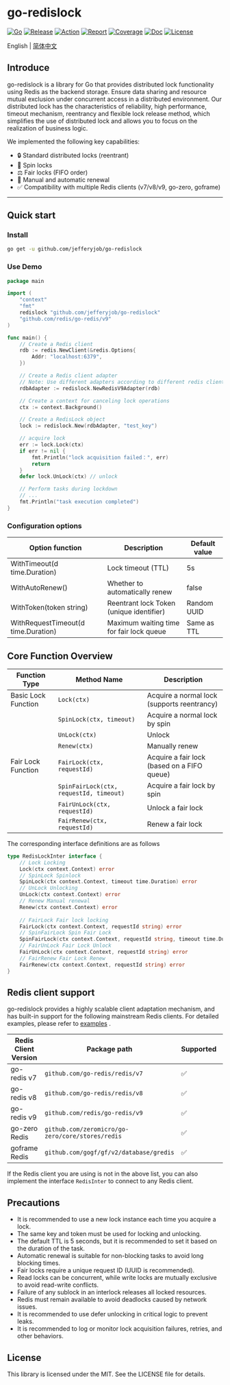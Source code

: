 # go-redislock

[![Go](https://img.shields.io/badge/Go->=1.24-green)](https://go.dev)
[![Release](https://img.shields.io/github/v/release/jefferyjob/go-redislock.svg)](https://github.com/jefferyjob/go-redislock/releases)
[![Action](https://github.com/jefferyjob/go-redislock/actions/workflows/go.yml/badge.svg)](https://github.com/jefferyjob/go-redislock/actions/workflows/go.yml)
[![Report](https://goreportcard.com/badge/github.com/jefferyjob/go-redislock)](https://goreportcard.com/report/github.com/jefferyjob/go-redislock)
[![Coverage](https://codecov.io/gh/jefferyjob/go-redislock/branch/main/graph/badge.svg)](https://codecov.io/gh/jefferyjob/go-redislock)
[![Doc](https://img.shields.io/badge/go.dev-reference-brightgreen?logo=go&logoColor=white&style=flat)](https://pkg.go.dev/github.com/jefferyjob/go-redislock)
[![License](https://img.shields.io/github/license/jefferyjob/go-redislock)](https://github.com/jefferyjob/go-redislock/blob/main/LICENSE)

English | [简体中文](README.cn.md)

## Introduce
go-redislock is a library for Go that provides distributed lock functionality using Redis as the backend storage. Ensure data sharing and resource mutual exclusion under concurrent access in a distributed environment. Our distributed lock has the characteristics of reliability, high performance, timeout mechanism, reentrancy and flexible lock release method, which simplifies the use of distributed lock and allows you to focus on the realization of business logic.

We implemented the following key capabilities:

- 🔒 Standard distributed locks (reentrant)
- 🔁 Spin locks
- ⚖️ Fair locks (FIFO order)
- 🔄 Manual and automatic renewal
- ✅ Compatibility with multiple Redis clients (v7/v8/v9, go-zero, goframe)

---

## Quick start

### Install
```bash
go get -u github.com/jefferyjob/go-redislock
```

### Use Demo
```go
package main

import (
	"context"
	"fmt"
	redislock "github.com/jefferyjob/go-redislock"
	"github.com/redis/go-redis/v9"
)

func main() {
	// Create a Redis client
	rdb := redis.NewClient(&redis.Options{
		Addr: "localhost:6379",
	})

	// Create a Redis client adapter
	// Note: Use different adapters according to different redis client packages
	rdbAdapter := redislock.NewRedisV9Adapter(rdb)

	// Create a context for canceling lock operations
	ctx := context.Background()

	// Create a RedisLock object
	lock := redislock.New(rdbAdapter, "test_key")

	// acquire lock
	err := lock.Lock(ctx)
	if err != nil {
		fmt.Println("lock acquisition failed：", err)
		return
	}
	defer lock.UnLock(ctx) // unlock

	// Perform tasks during lockdown
	// ...
	fmt.Println("task execution completed")
}

```

### Configuration options
| **Option function** | **Description** | **Default value** |
| ----------------------------------- |------------------|---------|
| WithTimeout(d time.Duration) | Lock timeout (TTL) | 5s |
| WithAutoRenew() | Whether to automatically renew | false |
| WithToken(token string) | Reentrant lock Token (unique identifier) | Random UUID |
| WithRequestTimeout(d time.Duration) | Maximum waiting time for fair lock queue | Same as TTL |

## Core Function Overview

| Function Type | Method Name | Description |
| ----- | --------------------------------------- |-----------------|
| Basic Lock Function | `Lock(ctx)` | Acquire a normal lock (supports reentrancy) |
| | `SpinLock(ctx, timeout)` | Acquire a normal lock by spin |
| | `UnLock(ctx)` | Unlock |
| | `Renew(ctx)` | Manually renew |
| Fair Lock Function | `FairLock(ctx, requestId)` | Acquire a fair lock (based on a FIFO queue) |
| | `SpinFairLock(ctx, requestId, timeout)` | Acquire a fair lock by spin |
| | `FairUnLock(ctx, requestId)` | Unlock a fair lock |
| | `FairRenew(ctx, requestId)` | Renew a fair lock |

The corresponding interface definitions are as follows

```go
type RedisLockInter interface {
    // Lock Locking
    Lock(ctx context.Context) error
    // SpinLock Spinlock
    SpinLock(ctx context.Context, timeout time.Duration) error
    // UnLock Unlocking
    UnLock(ctx context.Context) error
    // Renew Manual renewal
    Renew(ctx context.Context) error
    
    // FairLock Fair lock locking
    FairLock(ctx context.Context, requestId string) error
    // SpinFairLock Spin Fair Lock
    SpinFairLock(ctx context.Context, requestId string, timeout time.Duration) error
    // FairUnLock Fair Lock Unlock
    FairUnLock(ctx context.Context, requestId string) error
    // FairRenew Fair Lock Renew
    FairRenew(ctx context.Context, requestId string) error
}
```

## Redis client support
go-redislock provides a highly scalable client adaptation mechanism, and has built-in support for the following mainstream Redis clients. For detailed examples, please refer to [examples](examples/adapter) .

| Redis Client Version | Package path | Supported | Adapter method |
|----------------------|--------------------------------------------------| -------- |-----------------------|
| go-redis v7          | `github.com/go-redis/redis/v7`                   | ✅        | NewRedisV7Adapter()   |
| go-redis v8          | `github.com/go-redis/redis/v8`                   | ✅        | NewRedisV8Adapter()   |
| go-redis v9          | `github.com/redis/go-redis/v9`                   | ✅        | NewRedisV9Adapter()   |
| go-zero Redis        | `github.com/zeromicro/go-zero/core/stores/redis` | ✅        | NewGoZeroRdbAdapter() |
| goframe Redis        | `github.com/gogf/gf/v2/database/gredis`          | ✅        | NewGfRedisV2Adapter() |

If the Redis client you are using is not in the above list, you can also implement the interface `RedisInter` to connect to any Redis client.


## Precautions
- It is recommended to use a new lock instance each time you acquire a lock.
- The same key and token must be used for locking and unlocking.
- The default TTL is 5 seconds, but it is recommended to set it based on the duration of the task.
- Automatic renewal is suitable for non-blocking tasks to avoid long blocking times.
- Fair locks require a unique request ID (UUID is recommended).
- Read locks can be concurrent, while write locks are mutually exclusive to avoid read-write conflicts.
- Failure of any sublock in an interlock releases all locked resources.
- Redis must remain available to avoid deadlocks caused by network issues.
- It is recommended to use defer unlocking in critical logic to prevent leaks.
- It is recommended to log or monitor lock acquisition failures, retries, and other behaviors.

## License
This library is licensed under the MIT. See the LICENSE file for details.

